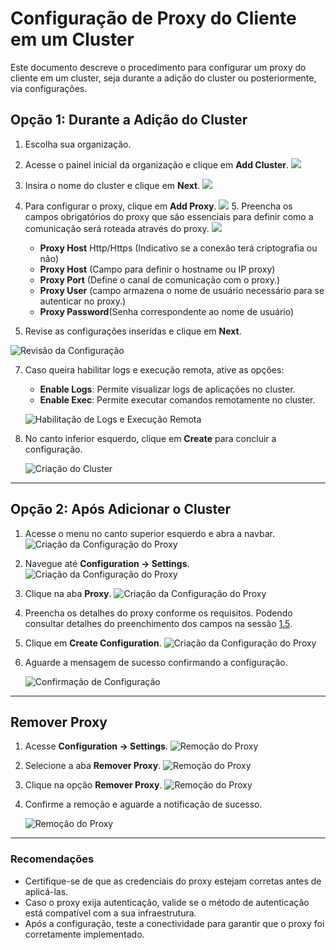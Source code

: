# Configuração de Proxy do Cliente em um Cluster

Este documento descreve o procedimento para configurar um proxy do cliente em um cluster, seja durante a adição do cluster ou posteriormente, via configurações.

## Opção 1: Durante a Adição do Cluster

1. Escolha sua organização.
2. Acesse o painel inicial da organização e clique em **Add Cluster**.
![](./img/1.1.1.png)
3. Insira o nome do cluster e clique em **Next**.
![](./img/1.2.2.png)
4. Para configurar o proxy, clique em **Add Proxy**.
![](./img/1.3.3.png)
<a id="detalhamento">5.</a> Preencha os campos obrigatórios do proxy que são essenciais para definir como a comunicação será roteada através do proxy.
![](./img/1.4.4.png)
   - **Proxy Host** Http/Https (Indicativo se a conexão terá criptografia ou não)
   - **Proxy Host** (Campo para definir o hostname ou IP proxy)
   - **Proxy Port** (Define o canal de comunicação com o proxy.)
   - **Proxy User** (campo armazena o nome de usuário necessário para se autenticar no proxy.)
   - **Proxy Password**(Senha correspondente ao nome de usuário)

6.  Revise as configurações inseridas e clique em **Next**.

   ![Revisão da Configuração](./img/1.6.6.png)
   

7. Caso queira habilitar logs e execução remota, ative as opções:
   - **Enable Logs**: Permite visualizar logs de aplicações no cluster.
   - **Enable Exec**: Permite executar comandos remotamente no cluster.

   ![Habilitação de Logs e Execução Remota](./img/1.5.5.png)

8. No canto inferior esquerdo, clique em **Create** para concluir a configuração.

   ![Criação do Cluster](./img/1.8.8.png)

---

## Opção 2: Após Adicionar o Cluster

1. Acesse o menu no canto superior esquerdo e abra a navbar.
![Criação da Configuração do Proxy](./img/3.1.png)
2. Navegue até **Configuration → Settings**.
![Criação da Configuração do Proxy](./img/2.2.2.png)
3. Clique na aba **Proxy**.
![Criação da Configuração do Proxy](./img/2.3.3.png)
4. Preencha os detalhes do proxy conforme os requisitos.
   Podendo consultar detalhes do preenchimento dos campos na sessão [1.5](#detalhamento).
5. Clique em **Create Configuration**.
![Criação da Configuração do Proxy](./img/2.4.4.png)

1. Aguarde a mensagem de sucesso confirmando a configuração.

   ![Confirmação de Configuração](./img/2.5.5.png)

---

## Remover Proxy

1. Acesse **Configuration → Settings**.
![Remoção do Proxy](./img/2.2.2.png)
2. Selecione a aba **Remover Proxy**.
![Remoção do Proxy](./img/3.1.1.png)
3. Clique na opção **Remover Proxy**.
![Remoção do Proxy](./img/3.2.2.png)
4. Confirme a remoção e aguarde a notificação de sucesso.

   ![Remoção do Proxy](./img/3.3.3.png)

---

### Recomendações

- Certifique-se de que as credenciais do proxy estejam corretas antes de aplicá-las.
- Caso o proxy exija autenticação, valide se o método de autenticação está compatível com a sua infraestrutura.
- Após a configuração, teste a conectividade para garantir que o proxy foi corretamente implementado.